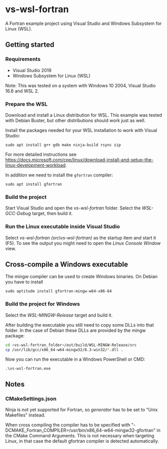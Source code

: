 # vs-wsl-fortran

A Fortran example project using Visual Studio and Windows Subsystem for Linux (WSL).

## Getting started

### Requirements

- Visual Studio 2019
- Windows Subsystem for Linux (WSL)

Note: This was tested on a system with Windows 10 2004, Visual Studio 16.6 and WSL 2.

### Prepare the WSL

Download and install a Linux distribution for WSL.
This example was tested with Debian Buster, but other distributions should work just as well.

Install the packages needed for your WSL installation to work with Visual Studio:
```
sudo apt install g++ gdb make ninja-build rsync zip
```
For more detailed instructions see https://docs.microsoft.com/cpp/linux/download-install-and-setup-the-linux-development-workload.

In addition we need to install the `gfortran` compiler:
```
sudo apt install gfortran
```

### Build the project

Start Visual Studio and open the *vs-wsl-fortran* folder.
Select the *WSL-GCC-Debug* target, then build it.

### Run the Linux executable inside Visual Studio

Select *vs-wsl-fortran (src\vs-wsl-fortran)* as the startup item and start it (F5).
To see the output you might need to open the *Linux Console Window* view.

## Cross-compile a Windows executable

The mingw compiler can be used to create Windows binaries.
On Debian you have to install
```
sudo aptitude install gfortran-mingw-w64-x86-64
```

### Build the project for Windows

Select the *WSL-MINGW-Release* target and build it.

After building the executable you still need to copy some DLLs into that folder.
In the case of Debian these DLLs are provided by the mingw package:
```sh
cd <vs-wsl-fortran_folder>/out/build/WSL-MINGW-Release/src
cp /usr/lib/gcc/x86_64-w64-mingw32/8.3-win32/*.dll .
```

Now you can run the executable in a Windows PowerShell or CMD:
```psh
.\vs-wsl-fortran.exe
```

## Notes

### CMakeSettings.json

Ninja is not yet supported for Fortran, so *generator* has to be set to "Unix Makefiles" instead.

When cross compiling the compiler has to be specified with "-DCMAKE_Fortran_COMPILER=/usr/bin/x86_64-w64-mingw32-gfortran" in the CMake Command Arguments.
This is not necessary when targeting Linux, in that case the default gfortran compiler is detected automatically.
